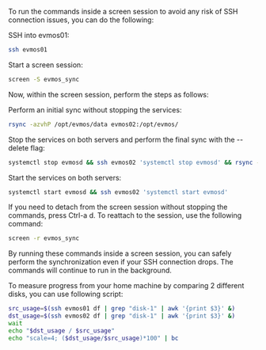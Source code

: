 To run the commands inside a screen session to avoid any risk of SSH connection issues, you can do the following:

SSH into evmos01:

```bash
ssh evmos01
```

Start a screen session:

```bash
screen -S evmos_sync
```

Now, within the screen session, perform the steps as follows:

Perform an initial sync without stopping the services:

```bash
rsync -azvhP /opt/evmos/data evmos02:/opt/evmos/
```

Stop the services on both servers and perform the final sync with the --delete flag:

```bash
systemctl stop evmosd && ssh evmos02 'systemctl stop evmosd' && rsync -azvhP /opt/evmos/data evmos02:/opt/evmos/data --delete
```

Start the services on both servers:

```bash
systemctl start evmosd && ssh evmos02 'systemctl start evmosd'
```

If you need to detach from the screen session without stopping the commands, press Ctrl-a d. To reattach to the session, use the following command:

```bash
screen -r evmos_sync
```

By running these commands inside a screen session, you can safely perform the synchronization even if your SSH connection drops. The commands will continue to run in the background.

To measure progress from your home machine by comparing 2 different disks, you can use following script:
```bash
src_usage=$(ssh evmos01 df | grep "disk-1" | awk '{print $3}' &)
dst_usage=$(ssh evmos02 df | grep "disk-1" | awk '{print $3}' &)
wait
echo "$dst_usage / $src_usage"
echo "scale=4; ($dst_usage/$src_usage)*100" | bc
```
